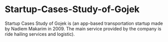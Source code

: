 # Startup-Cases-Study-of-Gojek
Startup Cases Study of Gojek is (an app-based transportation startup made by Nadiem Makarim in 2009. The main service provided by the company is ride hailing services and logistic).
